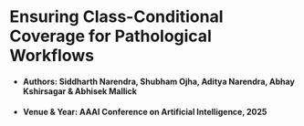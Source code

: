 # Ensuring Class-Conditional Coverage for Pathological Workflows

- #### Authors: Siddharth Narendra, Shubham Ojha, Aditya Narendra, Abhay Kshirsagar & Abhisek Mallick
- #### Venue & Year: AAAI Conference on Artificial Intelligence, 2025





